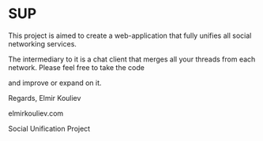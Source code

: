 SUP
===

This project is aimed to create a web-application that fully unifies all social networking services.

The intermediary to it is a chat client that merges all your threads from each network. Please feel free to take the code

and improve or expand on it.

Regards, Elmir Kouliev

elmirkouliev.com

Social Unification Project
